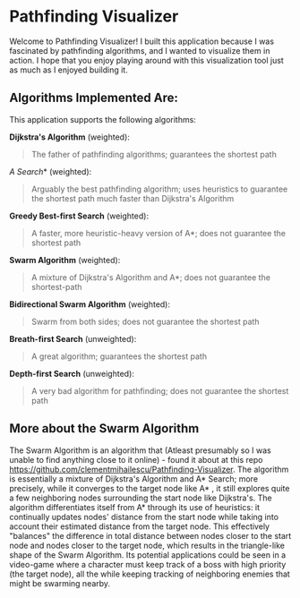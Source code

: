 # Pathfinding Visualizer

Welcome to Pathfinding Visualizer! I built this application because I was fascinated by pathfinding algorithms, and I wanted to visualize them in action. I hope that you enjoy playing around with this visualization tool just as much as I enjoyed building it.

## Algorithms Implemented Are: 

This application supports the following algorithms: 

**Dijkstra's Algorithm** (weighted): 
>The father of pathfinding algorithms; guarantees the shortest path

**A* Search** (weighted):
>Arguably the best pathfinding algorithm; uses heuristics to guarantee the shortest path much faster than Dijkstra's Algorithm

**Greedy Best-first Search** (weighted): 
>A faster, more heuristic-heavy version of A*; does not guarantee the shortest path

**Swarm Algorithm** (weighted): 
>A mixture of Dijkstra's Algorithm and A*; does not guarantee the shortest-path

**Bidirectional Swarm Algorithm** (weighted): 
>Swarm from both sides; does not guarantee the shortest path

**Breath-first Search** (unweighted): 
>A great algorithm; guarantees the shortest path

**Depth-first Search** (unweighted): 
>A very bad algorithm for pathfinding; does not guarantee the shortest path

## More about the Swarm Algorithm

The Swarm Algorithm is an algorithm that (Atleast presumably so I was unable to find anything close to it online) - found it about at this repo https://github.com/clementmihailescu/Pathfinding-Visualizer. The algorithm is essentially a mixture of Dijkstra's Algorithm and A* Search; more precisely, while it converges to the target node like A* , it still explores quite a few neighboring nodes surrounding the start node like Dijkstra's. The algorithm differentiates itself from A* through its use of heuristics: it continually updates nodes' distance from the start node while taking into account their estimated distance from the target node. This effectively "balances" the difference in total distance between nodes closer to the start node and nodes closer to the target node, which results in the triangle-like shape of the Swarm Algorithm. Its potential applications could be seen in a video-game where a character must keep track of a boss with high priority (the target node), all the while keeping tracking of neighboring enemies that might be swarming nearby. 
